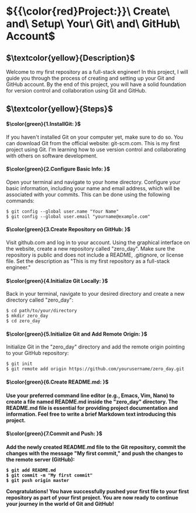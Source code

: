 # ${{\color{red}Project:}}\ Create\ and\ Setup\ Your\ Git\ and\ GitHub\ Account$

## $\textcolor{yellow}{Description}$

Welcome to my first repository as a full-stack engineer! In this project, I will guide you through the process of creating and setting up your Git and GitHub account. By the end of this project, you will have a solid foundation for version control and collaboration using Git and GitHub.

## $\textcolor{yellow}{Steps}$

<h4>$\color{green}{1.InstallGit: }$</h4> If you haven't installed Git on your computer yet, make sure to do so. You can download Git from the official website: git-scm.com.
This is my first project using Git. I'm learning how to use version control and collaborating with others on software development.

<h4>$\color{green}{2.Configure Basic Info: }$</h4> Open your terminal and navigate to your home directory. Configure your basic information, including your name and email address, which will be associated with your commits. This can be done using the following commands:

~~~
$ git config --global user.name "Your Name"
$ git config --global user.email "yourname@example.com"
~~~

<h4>$\color{green}{3.Create Repository on GitHub: }$</h4> Visit github.com and log in to your account. Using the graphical interface on the website, create a new repository called "zero_day". Make sure the repository is public and does not include a README, .gitignore, or license file. Set the description as "This is my first repository as a full-stack engineer."

<h4>$\color{green}{4.Initialize Git Locally: }$</h4> Back in your terminal, navigate to your desired directory and create a new directory called "zero_day":

~~~
$ cd path/to/your/directory
$ mkdir zero_day
$ cd zero_day
~~~

<h4>$\color{green}{5.Initialize Git and Add Remote Origin: }$</h4> Initialize Git in the "zero_day" directory and add the remote origin pointing to your GitHub repository:

~~~
$ git init
$ git remote add origin https://github.com/yourusername/zero_day.git
~~~

<h4>$\color{green}{6.Create README.md: }$<h4> Use your preferred command line editor (e.g., Emacs, Vim, Nano) to create a file named README.md inside the "zero_day" directory. The README.md file is essential for providing project documentation and information. Feel free to write a brief Markdown text introducing this project.

<h4>$\color{green}{7.Commit and Push: }$<h4> Add the newly created README.md file to the Git repository, commit the changes with the message "My first commit," and push the changes to the remote server (GitHub):

~~~
$ git add README.md
$ git commit -m "My first commit"
$ git push origin master
~~~

**Congratulations!** You have successfully pushed your first file to your first repository as part of your first project. You are now ready to continue your journey in the world of Git and GitHub!
